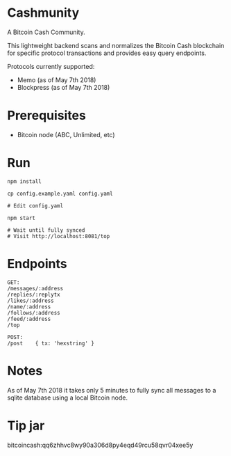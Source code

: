# Cashmunity

A Bitcoin Cash Community.

This lightweight backend scans and normalizes the Bitcoin Cash blockchain for specific protocol transactions and provides easy query endpoints.

Protocols currently supported:
- Memo          (as of May 7th 2018)
- Blockpress    (as of May 7th 2018)

# Prerequisites

- Bitcoin node (ABC, Unlimited, etc)

# Run

```
npm install

cp config.example.yaml config.yaml

# Edit config.yaml

npm start

# Wait until fully synced
# Visit http://localhost:8081/top
```

# Endpoints

```
GET:
/messages/:address
/replies/:replytx
/likes/:address
/name/:address
/follows/:address
/feed/:address
/top

POST:
/post    { tx: 'hexstring' }
```

# Notes

As of May 7th 2018 it takes only 5 minutes to fully sync all messages to a sqlite database using a local Bitcoin node.

# Tip jar

bitcoincash:qq6zhhvc8wy90a306d8py4eqd49rcu58qvr04xee5y
